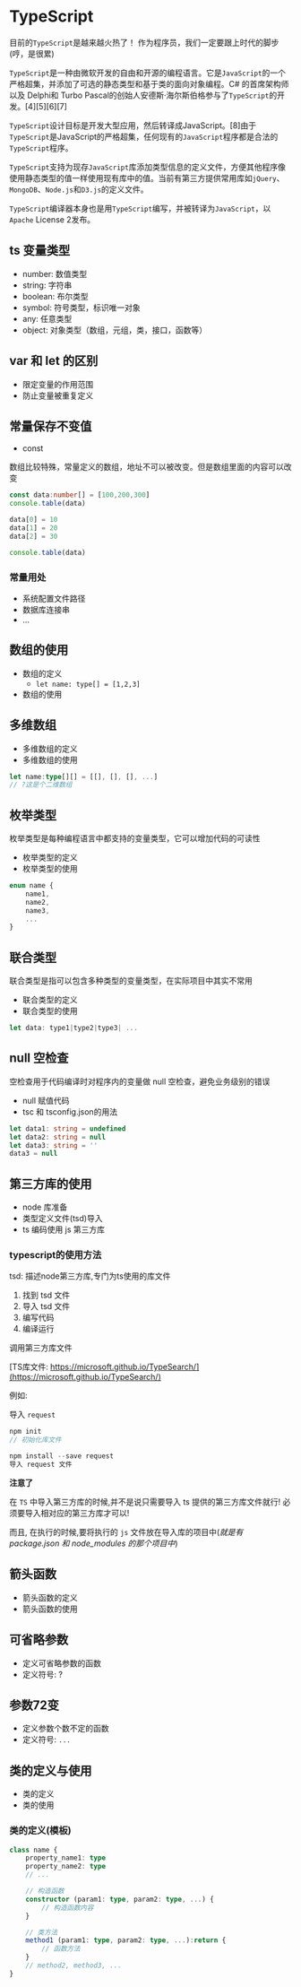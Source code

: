 # TypeScript

目前的`TypeScript`是越来越火热了！ 作为程序员，我们一定要跟上时代的脚步(哼，是很累)

`TypeScript`是一种由微软开发的自由和开源的编程语言。它是`JavaScript`的一个严格超集，并添加了可选的静态类型和基于类的面向对象编程。C# 的首席架构师以及 Delphi和 Turbo Pascal的创始人安德斯·海尔斯伯格参与了`TypeScript`的开发。[4][5][6][7]

`TypeScript`设计目标是开发大型应用，然后转译成JavaScript。[8]由于`TypeScript`是JavaScript的严格超集，任何现有的`JavaScript`程序都是合法的`TypeScript`程序。

`TypeScript`支持为现存`JavaScript`库添加类型信息的定义文件，方便其他程序像使用静态类型的值一样使用现有库中的值。当前有第三方提供常用库如`jQuery`、`MongoDB`、`Node.js`和`D3.js`的定义文件。

`TypeScript`编译器本身也是用`TypeScript`编写，并被转译为`JavaScript`，以`Apache` License 2发布。

## ts 变量类型

- number: 数值类型
- string: 字符串
- boolean: 布尔类型
- symbol: 符号类型，标识唯一对象
- any: 任意类型
- object: 对象类型（数组，元组，类，接口，函数等）

## var 和 let 的区别

- 限定变量的作用范围
- 防止变量被重复定义

## 常量保存不变值

- const

数组比较特殊，常量定义的数组，地址不可以被改变。但是数组里面的内容可以改变

```ts
const data:number[] = [100,200,300]
console.table(data)

data[0] = 10
data[1] = 20
data[2] = 30

console.table(data)
```

### 常量用处

- 系统配置文件路径
- 数据库连接串
- ...

## 数组的使用

- 数组的定义
  - `let name: type[] = [1,2,3]`
- 数组的使用

## 多维数组

- 多维数组的定义
- 多维数组的使用

```ts
let name:type[][] = [[], [], [], ...]
// ?这是个二维数组
```

## 枚举类型

枚举类型是每种编程语言中都支持的变量类型，它可以增加代码的可读性

- 枚举类型的定义
- 枚举类型的使用

```ts
enum name {
	name1,
	name2,
	name3,
	...
}
```

## 联合类型

联合类型是指可以包含多种类型的变量类型，在实际项目中其实不常用

- 联合类型的定义
- 联合类型的使用

```ts
let data: type1|type2|type3| ...
```

## null 空检查

空检查用于代码编译时对程序内的变量做 null 空检查，避免业务级别的错误

- null 赋值代码
- tsc 和 tsconfig.json的用法

```ts
let data1: string = undefined
let data2: string = null
let data3: string = ''
data3 = null
```

## 第三方库的使用

- node 库准备
- 类型定义文件(tsd)导入
- ts 编码使用 js 第三方库

### typescript的使用方法

tsd: 描述node第三方库,专门为ts使用的库文件

1. 找到 tsd 文件
2. 导入 tsd 文件
3. 编写代码
4. 编译运行

调用第三方库文件

[TS库文件: https://microsoft.github.io/TypeSearch/](https://microsoft.github.io/TypeSearch/)

例如:

导入 `request`

```js
npm init
// 初始化库文件

npm install --save request
导入 request 文件
```

**注意了**

在 `TS` 中导入第三方库的时候,并不是说只需要导入 ts 提供的第三方库文件就行! 必须要导入相对应的第三方库才可以!

而且, 在执行的时候,要将执行的 `js` 文件放在导入库的项目中(*就是有 package.json 和 node_modules 的那个项目中*)

## 箭头函数

- 箭头函数的定义
- 箭头函数的使用

## 可省略参数

- 定义可省略参数的函数
- 定义符号: ?

## 参数72变

- 定义参数个数不定的函数
- 定义符号:  `...`

## 类的定义与使用

- 类的定义
- 类的使用

### 类的定义(模板)

```ts
class name {
	property_name1: type
	property_name2: type
	// ...

	// 构造函数
	constructor (param1: type, param2: type, ...) {
		// 构造函数内容
	}

	// 类方法
	method1 (param1: type, param2: type, ...):return {
		// 函数方法
	}
	// method2, method3, ...
}
```